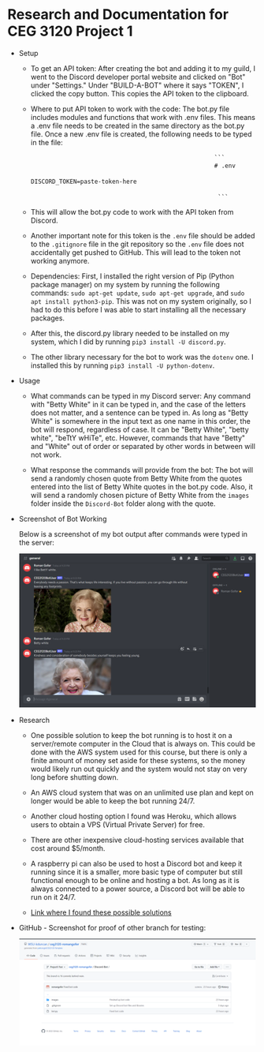 # Research and Documentation for CEG 3120 Project 1

- Setup

  - To get an API token: After creating the bot and adding it to my guild, I went to the Discord developer portal website and clicked on "Bot" under
    "Settings." Under "BUILD-A-BOT" where it says "TOKEN", I clicked the copy button. This copies the API token to the clipboard.

  - Where to put API token to work with the code: The bot.py file includes modules and functions that work with .env files. This means a .env file 
    needs to be created in the same directory as the bot.py file. Once a new .env file is created, the following needs to be typed in the file:

                                                            ``` 
                                                            # .env
                                                            DISCORD_TOKEN=paste-token-here

                                                             ```

  - This will allow the bot.py code to work with the API token from Discord.
  
  - Another important note for this token is the `.env` file should be added to the `.gitignore` file in the git repository so the `.env` file does not
    accidentally get pushed to GitHub. This will lead to the token not working anymore.

  - Dependencies: First, I installed the right version of Pip (Python package manager) on my system by running the following commands: `sudo apt-get update`,
    `sudo apt-get upgrade`, and `sudo apt install python3-pip`. This was not on my system originally, so I had to do this before I was able to start
    installing all the necessary packages.

   - After this, the discord.py library needed to be installed on my system, which I did by running `pip3 install -U discord.py`.

   - The other library necessary for the bot to work was the `dotenv` one. I installed this by running `pip3 install -U python-dotenv`.  

- Usage

  - What commands can be typed in my Discord server: Any command with "Betty White" in it can be typed in, and the case of the letters does not matter, and a
    sentence can be typed in. As long as "Betty White" is somewhere in the input text as one name in this order, the bot will respond, regardless of case. It     can be "Betty White", "betty white", "beTtY wHiTe", etc. However, commands that have "Betty" and "White" out of order or separated by other words in
    between will not work.

  - What response the commands will provide from the bot: The bot will send a randomly chosen quote from Betty White from the quotes entered into the list of
    Betty White quotes in the bot.py code. Also, it will send a randomly chosen picture of Betty White from the `images` folder inside the `Discord-Bot`
    folder along with the quote.

- Screenshot of Bot Working

  Below is a screenshot of my bot output after commands were typed in the server:

  ![Bot demonstration screenshot](images/discordbot.PNG)

- Research

  - One possible solution to keep the bot running is to host it on a server/remote computer in the Cloud that is always on. This could be done with
    the AWS system used for this course, but there is only a finite amount of money set aside for these systems, so the money would likely run out
    quickly and the system would not stay on very long before shutting down.

  - An AWS cloud system that was on an unlimited use plan and kept on longer would be able to keep the bot running 24/7.

  - Another cloud hosting option I found was Heroku, which allows users to obtain a VPS (Virtual Private Server) for free.

  - There are other inexpensive cloud-hosting services available that cost around $5/month.

  - A raspberry pi can also be used to host a Discord bot and keep it running since it is a smaller, more basic type of computer but still
    functional enough to be online and hosting a bot. As long as it is always connected to a power source, a Discord bot will be able to run
    on it 24/7.

  - [Link where I found these possible solutions](https://stackoverflow.com/questions/64388307/how-to-make-your-discord-bot-always-active)

- GitHub - Screenshot for proof of other branch for testing:

  ![Branch screenshot](images/branch.PNG) 
